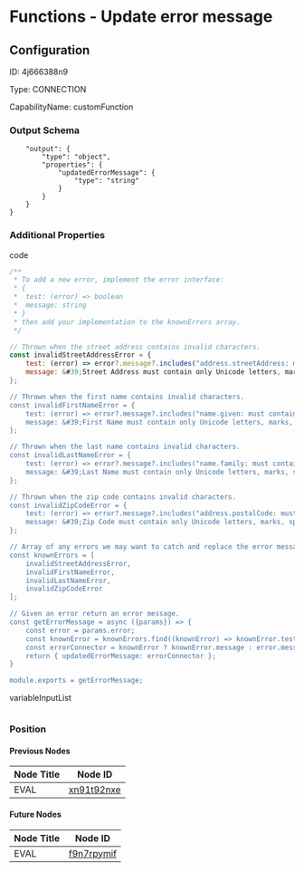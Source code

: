 # Functions - Update error message
## Configuration
ID:  4j666388n9

Type: CONNECTION 

CapabilityName: customFunction





### Output Schema
``` {
	"output": {
		"type": "object",
		"properties": {
			"updatedErrorMessage": {
				"type": "string"
			}
		}
	}
} 
```

### Additional Properties
code
```js 
/**
 * To add a new error, implement the error interface: 
 * {
 *  test: (error) => boolean
 *  message: string
 * }
 * then add your implementation to the knownErrors array.
 */

// Thrown when the street address contains invalid characters.
const invalidStreetAddressError = {
	test: (error) => error?.message?.includes("address.streetAddress: must match"),
	message: &#39;Street Address must contain only Unicode letters, marks, numbers, spaces, or punctuation (except $, &#43;, <, =, >, ^, `, |, ~)&#39;
};

// Thrown when the first name contains invalid characters.
const invalidFirstNameError = {
	test: (error) => error?.message?.includes("name.given: must contain only"),
	message: &#39;First Name must contain only Unicode letters, marks, spaces, dots, apostrophes, or hyphens&#39;
};

// Thrown when the last name contains invalid characters.
const invalidLastNameError = {
	test: (error) => error?.message?.includes("name.family: must contain only"),
	message: &#39;Last Name must contain only Unicode letters, marks, spaces, dots, apostrophes, or hyphens&#39;
};

// Thrown when the zip code contains invalid characters.
const invalidZipCodeError = {
	test: (error) => error?.message?.includes("address.postalCode: must contain only "),
	message: &#39;Zip Code must contain only Unicode letters, marks, spaces, dots, apostrophes, or hyphens&#39;
};

// Array of any errors we may want to catch and replace the error message for.
const knownErrors = [
	invalidStreetAddressError,
	invalidFirstNameError,
	invalidLastNameError,
	invalidZipCodeError
];

// Given an error return an error message.
const getErrorMessage = async ({params}) => {
	const error = params.error;
	const knownError = knownErrors.find((knownError) => knownError.test(error));
	const errorConnector = knownError ? knownError.message : error.message;
	return { updatedErrorMessage: errorConnector };
}

module.exports = getErrorMessage;
```


variableInputList
```
```





### Position

#### Previous Nodes
| Node Title | Node ID |
| :------------- | ------------ |
| EVAL | [xn91t92nxe](./xn91t92nxe.md) | 
 
 #### Future Nodes
| Node Title | Node ID |
| :------------- | ------------ |
| EVAL |[f9n7rpymif](./f9n7rpymif.md) | 